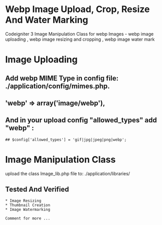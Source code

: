 # Webp Image Upload, Crop, Resize And Water Marking
Codeigniter 3 Image Manipulation Class for webp Images - webp image uploading , webp image resizing and cropping , webp image water mark

# Image Uploading

 ## Add webp MIME Type in config file: ./application/config/mimes.php. 
   ## 'webp'   =>  array('image/webp'), 
 
 ## And in your upload config "allowed_types" add "webp" :
    ## $config['allowed_types'] = 'gif|jpg|jpeg|png|webp';
   
 # Image Manipulation Class
   upload the class Image_lib.php file to:  ./application/libraries/
   
   Tested And Verified 
   -------------------
   
    * Image Resizing
    * Thumbnail Creation
    * Image Watermarking 
    
    Comment for more ...
